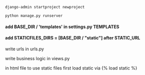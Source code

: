 `django-admin startproject newproject`



`python manage.py runserver`


#### add BASE_DIR / 'templates' in settings.py TEMPLATES

#### add STATICFILES_DIRS = [BASE_DIR / "static"] after STATIC_URL


write urls in urls.py

write business logic in views.py

in html file to use static files first load static via {% load static %}

